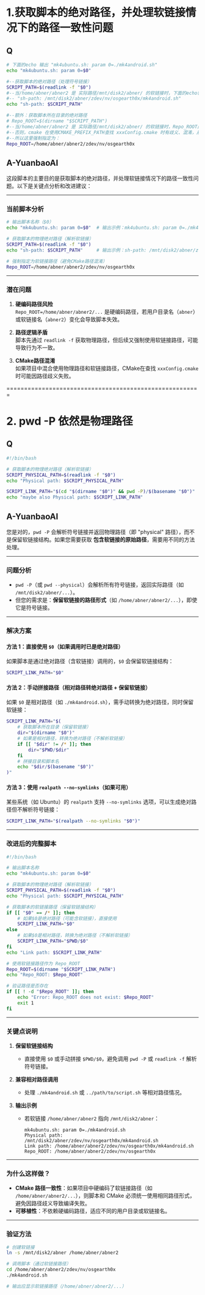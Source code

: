 # 1.获取脚本的绝对路径，并处理软链接情况下的路径一致性问题

## Q
```sh
# 下面的echo 输出 "mk4ubuntu.sh: param 0=./mk4android.sh"
echo "mk4ubuntu.sh: param 0=$0"

#--获取脚本的绝对路径（处理符号链接）
SCRIPT_PATH=$(readlink -f "$0")
#--当/home/abner/abner2 是 实际路径/mnt/disk2/abner/ 的软链接时，下面的echo输出
#-- "sh-path: /mnt/disk2/abner/zdev/nv/osgearth0x/mk4android.sh"
echo "sh-path: $SCRIPT_PATH"

#--额外：获取脚本所在目录的绝对路径
# Repo_ROOT=$(dirname "$SCRIPT_PATH") 
#--当/home/abner/abner2 是 实际路径/mnt/disk2/abner/ 的软链接时，Repo_ROOT应该是 软链接目录下的路径，
#--否则，cmake 在使用CMAKE_PREFIX_PATH查找 xxxConfig.cmake 时有歧义、混淆，从而编译失败。
#--所以这里强制指定为：
Repo_ROOT=/home/abner/abner2/zdev/nv/osgearth0x
```
## A-YuanbaoAI
这段脚本的主要目的是获取脚本的绝对路径，并处理软链接情况下的路径一致性问题。以下是关键点分析和改进建议：

---

### **当前脚本分析**
```bash
# 输出脚本名称（$0）
echo "mk4ubuntu.sh: param 0=$0"  # 输出示例：mk4ubuntu.sh: param 0=./mk4android.sh

# 获取脚本的物理绝对路径（解析软链接）
SCRIPT_PATH=$(readlink -f "$0")
echo "sh-path: $SCRIPT_PATH"     # 输出示例：sh-path: /mnt/disk2/abner/zdev/nv/osgearth0x/mk4android.sh

# 强制指定为软链接路径（避免CMake路径混淆）
Repo_ROOT=/home/abner/abner2/zdev/nv/osgearth0x
```

---

### **潜在问题**
1. **硬编码路径风险**  
   `Repo_ROOT=/home/abner/abner2/...` 是硬编码路径，若用户目录名（`abner`）或软链接名（`abner2`）变化会导致脚本失效。

2. **路径逻辑矛盾**  
   脚本先通过 `readlink -f` 获取物理路径，但后续又强制使用软链接路径，可能导致行为不一致。

3. **CMake路径混淆**  
   如果项目中混合使用物理路径和软链接路径，CMake在查找 `xxxConfig.cmake` 时可能因路径歧义失败。

=======================================================
# 2. pwd -P 依然是物理路径

## Q
```bash
#!/bin/bash

# 获取脚本的物理绝对路径（解析软链接）
SCRIPT_PHYSICAL_PATH=$(readlink -f "$0")
echo "Physical path: $SCRIPT_PHYSICAL_PATH"

SCRIPT_LINK_PATH="$(cd "$(dirname "$0")" && pwd -P)/$(basename "$0")"
echo "maybe also Physical path: $SCRIPT_LINK_PATH"
```

## A-YuanbaoAI
您是对的，`pwd -P` 会解析符号链接并返回物理路径（即 "physical" 路径），而不是保留软链接结构。如果您需要获取 **包含软链接的原始路径**，需要用不同的方法处理。

---

### **问题分析**
- `pwd -P`（或 `pwd --physical`）会解析所有符号链接，返回实际路径（如 `/mnt/disk2/abner/...`）。
- 但您的需求是：**保留软链接的路径形式**（如 `/home/abner/abner2/...`），即使它是符号链接。

---

### **解决方案**
#### **方法 1：直接使用 `$0`（如果调用时已是绝对路径）**
如果脚本是通过绝对路径（含软链接）调用的，`$0` 会保留软链接结构：
```bash
SCRIPT_LINK_PATH="$0"
```

#### **方法 2：手动拼接路径（相对路径转绝对路径 + 保留软链接）**
如果 `$0` 是相对路径（如 `./mk4android.sh`），需手动转换为绝对路径，同时保留软链接：
```bash
SCRIPT_LINK_PATH="$(
    # 获取脚本所在目录（保留软链接）
    dir="$(dirname "$0")"
    # 如果是相对路径，转换为绝对路径（不解析软链接）
    if [[ "$dir" != /* ]]; then
        dir="$PWD/$dir"
    fi
    # 拼接目录和脚本名
    echo "$dir/$(basename "$0")"
)"
```

#### **方法 3：使用 `realpath --no-symlinks`（如果可用）**
某些系统（如 Ubuntu）的 `realpath` 支持 `--no-symlinks` 选项，可以生成绝对路径但不解析符号链接：
```bash
SCRIPT_LINK_PATH="$(realpath --no-symlinks "$0")"
```

---

### **改进后的完整脚本**
```bash
#!/bin/bash

# 输出脚本名称
echo "mk4ubuntu.sh: param 0=$0"

# 获取脚本的物理绝对路径（解析软链接）
SCRIPT_PHYSICAL_PATH=$(readlink -f "$0")
echo "Physical path: $SCRIPT_PHYSICAL_PATH"

# 获取脚本的软链接路径（保留软链接结构）
if [[ "$0" == /* ]]; then
    # 如果$0是绝对路径（可能含软链接），直接使用
    SCRIPT_LINK_PATH="$0"
else
    # 如果$0是相对路径，转换为绝对路径（不解析软链接）
    SCRIPT_LINK_PATH="$PWD/$0"
fi
echo "Link path: $SCRIPT_LINK_PATH"

# 使用软链接路径作为 Repo_ROOT
Repo_ROOT=$(dirname "$SCRIPT_LINK_PATH")
echo "Repo_ROOT: $Repo_ROOT"

# 验证路径是否存在
if [[ ! -d "$Repo_ROOT" ]]; then
    echo "Error: Repo_ROOT does not exist: $Repo_ROOT"
    exit 1
fi
```

---

### **关键点说明**
1. **保留软链接结构**  
   - 直接使用 `$0` 或手动拼接 `$PWD/$0`，避免调用 `pwd -P` 或 `readlink -f` 解析符号链接。

2. **兼容相对路径调用**  
   - 处理 `./mk4android.sh` 或 `../path/to/script.sh` 等相对路径情况。

3. **输出示例**  
   - 若软链接 `/home/abner/abner2` 指向 `/mnt/disk2/abner`：
     ```
     mk4ubuntu.sh: param 0=./mk4android.sh
     Physical path: /mnt/disk2/abner/zdev/nv/osgearth0x/mk4android.sh
     Link path: /home/abner/abner2/zdev/nv/osgearth0x/mk4android.sh
     Repo_ROOT: /home/abner/abner2/zdev/nv/osgearth0x
     ```

---

### **为什么这样做？**
- **CMake 路径一致性**：如果项目中硬编码了软链接路径（如 `/home/abner/abner2/...`），则脚本和 CMake 必须统一使用相同路径形式，避免因路径歧义导致编译失败。
- **可移植性**：不依赖硬编码路径，适应不同的用户目录或软链接名。

---

### **验证方法**
```bash
# 创建软链接
ln -s /mnt/disk2/abner /home/abner/abner2

# 调用脚本（通过软链接路径）
cd /home/abner/abner2/zdev/nv/osgearth0x
./mk4android.sh

# 输出应显示软链接路径（/home/abner/abner2/...）
```